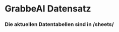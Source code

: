 















































































































































































































































































































































































































































































































































# GrabbeAI Datensatz





### Die aktuellen Datentabellen sind in /sheets/


